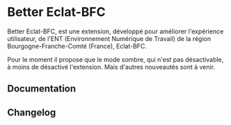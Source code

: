 # Better Eclat-BFC
Better Eclat-BFC, est une extension, développé pour améliorer l'expérience utilisateur, de l'ENT (Environnement Numérique de Travail) de la région Bourgogne-Franche-Comté (France), Eclat-BFC.

Pour le moment il propose que le mode sombre, qui n'est pas désactivable, à moins de désactivé l'extension. Mais d'autres nouveautés sont à venir.

## Documentation

## Changelog
